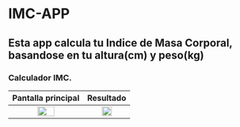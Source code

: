 # IMC-APP

## Esta app calcula tu Indice de Masa Corporal, basandose en tu altura(cm) y peso(kg)

### Calculador IMC.

|                               Pantalla principal                               |                                   Resultado                                    |
|:------------------------------------------------------------------------------:|:------------------------------------------------------------------------------:|
|  <img src="https://images2.imgbox.com/c1/d0/9brTQndW_o.png" style="height: 50%; width:50%;"/>  |  <img src="https://images2.imgbox.com/ab/8f/NmZtBUxH_o.png" style="height: 50%; width:50%;"/>  |
